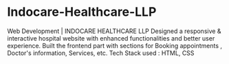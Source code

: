 # Indocare-Healthcare-LLP
Web Development | INDOCARE HEALTHCARE LLP  Designed a responsive &amp; interactive hospital website with enhanced functionalities and better user experience. Built the frontend part with sections for Booking appointments , Doctor's information, Services, etc. Tech Stack used : HTML, CSS
